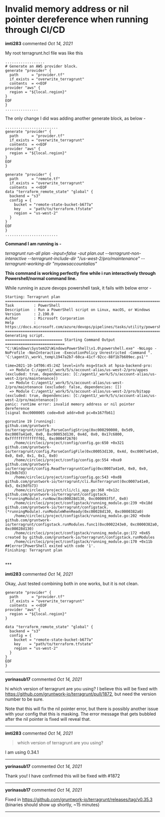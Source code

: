 # Invalid memory address or nil pointer dereference when running through CI/CD

**imti283** commented *Oct 14, 2021*

My root terragrunt.hcl file was like this 
```
..................
# Generate an AWS provider block.
generate "provider" {
  path      = "provider.tf"
  if_exists = "overwrite_terragrunt"
  contents  = <<EOF
provider "aws" {
  region = "${local.region}"
}
EOF
}
...............
```

The only change I did was adding another generate block, as below -
```
........................
generate "provider" {
  path      = "provider.tf"
  if_exists = "overwrite_terragrunt"
  contents  = <<EOF
provider "aws" {
  region = "${local.region}"
}
EOF
}

generate "provider" {
  path      = "remote.tf"
  if_exists = "overwrite_terragrunt"
  contents  = <<EOF
data "terraform_remote_state" "global" {
  backend = "s3"
  config = {
    bucket = "remote-state-bucket-b677a"
    key    = "path/to/terraform.tfstate"
    region = "us-west-2"
  }
}
EOF
}
........................
```

**Command I am running is -** 

_terragrunt run-all plan -input=false -out plan.out --terragrunt-non-interactive --terragrunt-include-dir "/us-west-2/pro/maintenance" --terragrunt-working-dir "myawsaccountalias"_

**This command is working perfectly fine while i run interactively through Powershell/normal command line.**

While running in azure devops powershell task, it fails with below error - 

```
Starting: Terragrunt plan
==============================================================================
Task         : PowerShell
Description  : Run a PowerShell script on Linux, macOS, or Windows
Version      : 2.190.0
Author       : Microsoft Corporation
Help         : https://docs.microsoft.com/azure/devops/pipelines/tasks/utility/powershell
==============================================================================
Generating script.
========================== Starting Command Output ===========================
"C:\Windows\System32\WindowsPowerShell\v1.0\powershell.exe" -NoLogo -NoProfile -NonInteractive -ExecutionPolicy Unrestricted -Command ". 'C:\agent1\_work\_temp\1947a2b7-60ca-41cf-92cc-88f1b7b609ec.ps1'"

time=2021-10-14T06:45:24Z level=info msg=Stack at hpsa-backend-pro:
  => Module C:/agent1/_work/5/s/account-alias/us-west-2/pro/appes (excluded: true, dependencies: [C:/agent1/_work/5/s/account-alias/us-west-2/pro/maintenance])
  => Module C:/agent1/_work/5/s/account-alias/us-west-2/pro/maintenance (excluded: false, dependencies: [])
  => Module C:/agent1/_work/5/s/account-alias/us-west-2/pro/bitapp (excluded: true, dependencies: [C:/agent1/_work/5/s/account-alias/us-west-2/pro/maintenance])
panic: runtime error: invalid memory address or nil pointer dereference
[signal 0xc0000005 code=0x0 addr=0x0 pc=0x167fb61]

goroutine 19 [running]:
github.com/gruntwork-io/terragrunt/config.ParseConfigString(0xc000290000, 0x5d9, 0xc0007a41e0, 0x0, 0xc00053d130, 0x4d, 0x0, 0x17c6800, 0xffffffffffffff01, 0xc0004f2670)
	/home/circleci/project/config/config.go:650 +0x321
github.com/gruntwork-io/terragrunt/config.ParseConfigFile(0xc00053d130, 0x4d, 0xc0007a41e0, 0x0, 0x0, 0x1, 0x1, 0x0)
	/home/circleci/project/config/config.go:554 +0xa9
github.com/gruntwork-io/terragrunt/config.ReadTerragruntConfig(0xc0007a41e0, 0x0, 0x0, 0x19db7d3)
	/home/circleci/project/config/config.go:543 +0xd8
github.com/gruntwork-io/terragrunt/cli.RunTerragrunt(0xc0007a41e0, 0x5, 0x19dfb73)
	/home/circleci/project/cli/cli_app.go:368 +0x12c
github.com/gruntwork-io/terragrunt/configstack.(*runningModule).runNow(0xc00028d130, 0xc000093f5f, 0x0)
	/home/circleci/project/configstack/running_module.go:239 +0x18d
github.com/gruntwork-io/terragrunt/configstack.(*runningModule).runModuleWhenReady(0xc00028d130, 0xc0000382a0)
	/home/circleci/project/configstack/running_module.go:202 +0xde
github.com/gruntwork-io/terragrunt/configstack.runModules.func1(0xc0002243e0, 0xc0000382a0, 0xc00028d130)
	/home/circleci/project/configstack/running_module.go:172 +0x65
created by github.com/gruntwork-io/terragrunt/configstack.runModules
	/home/circleci/project/configstack/running_module.go:170 +0x11b
##[error]PowerShell exited with code '1'.
Finishing: Terragrunt plan

```


<br />
***


**imti283** commented *Oct 14, 2021*

Okay, Just tested combining both in one works, but it is not clean.

```
generate "provider" {
  path      = "provider.tf"
  if_exists = "overwrite_terragrunt"
  contents  = <<EOF
provider "aws" {
  region = "${local.region}"
}

data "terraform_remote_state" "global" {
  backend = "s3"
  config = {
    bucket = "remote-state-bucket-b677a"
    key    = "path/to/terraform.tfstate"
    region = "us-west-2"
  }
}
EOF
}
```
***

**yorinasub17** commented *Oct 14, 2021*

hi which version of terragrunt are you using? I believe this will be fixed with https://github.com/gruntwork-io/terragrunt/pull/1872, but need the version number to be sure.

Note that this will fix the nil pointer error, but there is possibly another issue with your config that this is masking. The error message that gets bubbled after the nil pointer is fixed will reveal that.
***

**imti283** commented *Oct 14, 2021*

> which version of terragrunt are you using?

I am using 0.34.1
***

**yorinasub17** commented *Oct 14, 2021*

Thank you! I have confirmed this will be fixed with #1872 
***

**yorinasub17** commented *Oct 14, 2021*

Fixed in https://github.com/gruntwork-io/terragrunt/releases/tag/v0.35.3 (binaries should show up shortly, ~15 minutes)
***

